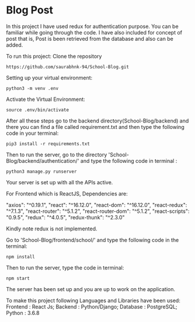 # Blog Post

In this project I have used redux for authentication purpose. You can be familiar while going through the code.
I have also included for concept of post that is, Post is been retrieved from the database and also can be added.

To run this project:
Clone the repository
```
https://github.com/saurabhnk-94/School-Blog.git
```
Setting up your virtual environment:
```
python3 -m venv .env
```
Activate the Virtual Environment:
```
source .env/bin/activate
```
After all these steps go to the backend directory(School-Blog/backend) and there you can find a file called requirement.txt and then type the following code in your terminal:
```
pip3 install -r requirements.txt
```
Then to run the server, go to the directory 'School-Blog/backend/authentication/' and type the following code in terminal :
```
python3 manage.py runserver
```
Your server is set up with all the APIs active.

For Frontend which is ReactJS, Dependencies are:

"axios": "^0.19.1",
"react": "^16.12.0",
"react-dom": "^16.12.0",
"react-redux": "^7.1.3",
"react-router": "^5.1.2",
"react-router-dom": "^5.1.2",
"react-scripts": "0.9.5",
"redux": "^4.0.5",
"redux-thunk": "^2.3.0"

Kindly note redux is not implemented.

Go to 'School-Blog/frontend/school/' and type the following code in the terminal:
```
npm install
```
Then to run the server, type the code in terminal:
```
npm start
```
The server has been set up and you are up to work on the application.

To make this project following Languages and Libraries have been used:
Frontend : React Js;
Backend : Python/Django;
Database : PostgreSQL;
Python : 3.6.8
